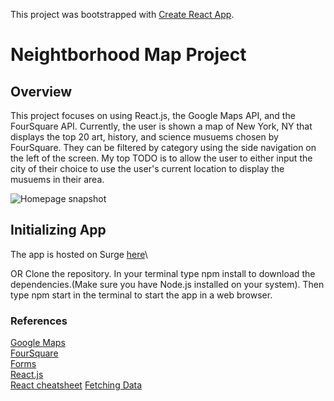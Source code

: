 This project was bootstrapped with [Create React App](https://github.com/facebook/create-react-app).

# Neightborhood Map Project

## Overview

This project focuses on using React.js, the Google Maps API, and the FourSquare API. Currently, the user is shown a map of New York, NY that displays the top 20 art, history, and science musuems chosen by FourSquare. They can be filtered by category using the side navigation on the left of the screen. My top TODO is to allow the user to either input the city of their choice to use the user's current location to display the musuems in their area.

![Homepage snapshot](/src/icons/screenshot.PNG)

## Initializing App
The app is hosted on Surge [here](http://scattered-lock.surge.sh)\

OR
Clone the repository.
In your terminal type npm install to download the dependencies.(Make sure you have Node.js installed on your system).
Then type npm start in the terminal to start the app in a web browser.

### References
[Google Maps](https://github.com/fullstackreact/google-maps-react)\
[FourSquare](https://developer.foursquare.com/docs/api/venues/search)\
[Forms](https://reactjs.org/docs/forms.html)\
[React.js](https://reactjs.org/)\
[React cheatsheet](https://devhints.io/react)
[Fetching Data](https://www.robinwieruch.de/react-fetching-data/)